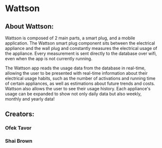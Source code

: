 # Wattson

## About Wattson:

Wattson is composed of 2 main parts, a smart plug, and a mobile application.
The Wattson smart plug component sits between the electrical appliance and the wall plug and constantly measures the electrical usage of the appliance.
Every measurement is sent directly to the database over wifi, even when the app is not currently running.

The Wattson app reads the usage data from the database in real-time, allowing the user to be presented with real-time information about their electrical usage habits, such as the number of activations and running time of certain appliances, as well as estimations about future trends and costs. 
Wattson also allows the user to see their usage history. Each appliance's usage can be expanded to show not only daily data but also weekly, monthly and yearly data!

## Creators:
### Ofek Tavor
### Shai Brown
